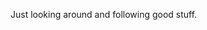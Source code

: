Just looking around and following good stuff.

<!---
GLassnig/GLassnig is a ✨ special ✨ repository because its `README.md` (this file) appears on your GitHub profile.
You can click the Preview link to take a look at your changes.
--->
